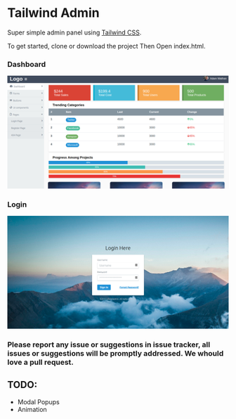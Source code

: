 # Tailwind Admin

Super simple admin panel using [Tailwind CSS](https://tailwindcss.com).

To get started, clone or download the project
Then Open index.html.

### Dashboard
![Image of Yaktocat](dist/images/dashboard.png)

### Login

![Image of Yaktocat](dist/images/login.png)

### Please report any issue or suggestions in issue tracker, all issues or suggestions will be promptly addressed. We whould love a pull request.


## TODO:
 * Modal Popups
 * Animation
